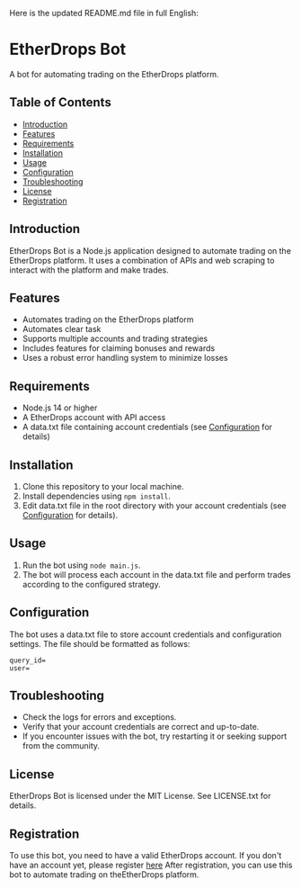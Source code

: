 Here is the updated README.md file in full English:

# **EtherDrops Bot**

A bot for automating trading on the EtherDrops platform.

## **Table of Contents**

- [Introduction](#introduction)
- [Features](#features)
- [Requirements](#requirements)
- [Installation](#installation)
- [Usage](#usage)
- [Configuration](#configuration)
- [Troubleshooting](#troubleshooting)
- [License](#license)
- [Registration](#registration)

## **Introduction**

EtherDrops Bot is a Node.js application designed to automate trading on the EtherDrops platform. It uses a combination of APIs and web scraping to interact with the platform and make trades.

## **Features**

- Automates trading on the EtherDrops platform
- Automates clear task
- Supports multiple accounts and trading strategies
- Includes features for claiming bonuses and rewards
- Uses a robust error handling system to minimize losses

## **Requirements**

- Node.js 14 or higher
- A EtherDrops account with API access
- A data.txt file containing account credentials (see [Configuration](#configuration) for details)

## **Installation**

1. Clone this repository to your local machine.
2. Install dependencies using `npm install`.
3. Edit data.txt file in the root directory with your account credentials (see [Configuration](#configuration) for details).

## **Usage**

1. Run the bot using `node main.js`.
2. The bot will process each account in the data.txt file and perform trades according to the configured strategy.

## **Configuration**

The bot uses a data.txt file to store account credentials and configuration settings. The file should be formatted as follows:

```
query_id=
user=
```

## **Troubleshooting**

- Check the logs for errors and exceptions.
- Verify that your account credentials are correct and up-to-date.
- If you encounter issues with the bot, try restarting it or seeking support from the community.

## **License**

EtherDrops Bot is licensed under the MIT License. See LICENSE.txt for details.

## **Registration**

To use this bot, you need to have a valid EtherDrops account. If you don't have an account yet, please register [here](https://t.me/drops/app?startapp=ref_5ZYO6)
After registration, you can use this bot to automate trading on theEtherDrops platform.

